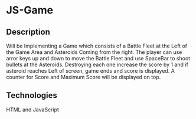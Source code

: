 # JS-Game
## Description
Will be Implementing a Game which consists of a Battle Fleet at the Left of the Game Area and Asteroids Coming from the right. 
The player can use arror keys up and down to move the Battle Fleet and use SpaceBar to shoot bullets at the Asteroids.
Destroying each one increase the score by 1 and if asteroid reaches Left of screen, game ends and score is displayed.
A counter for Score and Maximum Score will be displayed on top.

## Technologies
HTML and JavaScript
